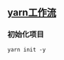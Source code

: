 ## [yarn工作流](https://yarnpkg.com/zh-Hans/docs/managing-dependencies)

### 初始化项目

```shell
yarn init -y
```